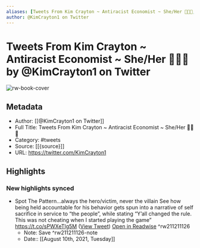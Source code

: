 ```yaml
---
aliases: [Tweets From Kim Crayton ~ Antiracist Economist ~ She/Her ✊🏾💜, Tweets From Kim Crayton ~ Antiracist Economist ~ She/Her ✊🏾💜]
author: @KimCrayton1 on Twitter
---
```

# Tweets From Kim Crayton ~ Antiracist Economist ~ She/Her ✊🏾💜 by @KimCrayton1 on Twitter

![rw-book-cover](https://pbs.twimg.com/profile_images/1494412812394848257/_WzT8W_q.jpg)

## Metadata
- Author: [[@KimCrayton1 on Twitter]]
- Full Title: Tweets From Kim Crayton ~ Antiracist Economist ~ She/Her ✊🏾💜
- Category: #tweets
- Source: [[{source}]]
- URL: https://twitter.com/KimCrayton1

## Highlights
### New highlights synced
- Spot The Pattern…always the hero/victim, never the villain 
  See how being held accountable for his behavior gets spun into a narrative of self sacrifice in service to “the people”, while stating “Y’all changed the rule. This was not cheating when I started playing the game” https://t.co/sPWXeTlg5M ([View Tweet](https://twitter.com/KimCrayton1/status/1425133977552236545)) [Open in Readwise](https://readwise.io/open/211211126) ^rw211211126
    - Note: Save ^rw211211126-note
    - Date:: [[August 10th, 2021, Tuesday]]
